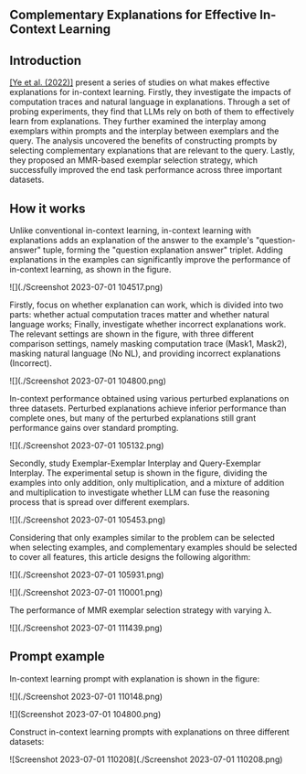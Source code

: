 ## Complementary Explanations for Effective In-Context Learning



## Introduction

[\[Ye et al. (2022)\]](https://arxiv.org/abs/2211.13892) present a series of studies on what makes effective explanations for in-context learning. Firstly, they investigate the impacts of computation traces and natural language in explanations. Through a set of probing experiments, they find that LLMs rely on both of them to effectively learn from explanations. They further examined the interplay among exemplars within prompts and the interplay between exemplars and the query. The analysis uncovered the benefits of constructing prompts by selecting complementary explanations that are relevant to the query. Lastly, they proposed an MMR-based exemplar selection strategy, which successfully improved the end task performance across three important datasets.

## How it works

Unlike conventional in-context learning, in-context learning with explanations adds an explanation of the answer to the example's "question-answer" tuple, forming the "question explanation answer" triplet. Adding explanations in the examples can significantly improve the performance of in-context learning, as shown in the figure.

![](./Screenshot 2023-07-01 104517.png)

Firstly, focus on whether explanation can work, which is divided into two parts:   whether actual computation traces matter and whether natural language works; Finally, investigate whether incorrect explanations work. The relevant settings are shown in the figure, with three different comparison settings, namely masking  computation trace (Mask1, Mask2), masking natural language (No NL), and providing incorrect explanations (Incorrect).

![](./Screenshot 2023-07-01 104800.png)

In-context performance obtained using various perturbed explanations on three datasets. Perturbed explanations achieve inferior performance than complete ones, but many of the perturbed explanations still grant performance gains over standard prompting.

![](./Screenshot 2023-07-01 105132.png)

Secondly, study Exemplar-Exemplar Interplay and  Query-Exemplar Interplay. The experimental setup is shown in the figure, dividing the examples into only addition, only multiplication, and a mixture of addition and multiplication to investigate whether LLM can fuse the reasoning process that is spread over different exemplars.

![](./Screenshot 2023-07-01 105453.png)

Considering that only examples similar to the problem can be selected when selecting examples, and complementary examples should be selected to cover all features, this article designs the following algorithm:

![](./Screenshot 2023-07-01 105931.png)

![](./Screenshot 2023-07-01 110001.png)

The performance of MMR exemplar selection strategy with varying λ.

![](./Screenshot 2023-07-01 111439.png)

## Prompt example

In-context learning prompt with explanation is shown in the figure:

![](./Screenshot 2023-07-01 110148.png)

![](Screenshot 2023-07-01 104800.png)

Construct in-context learning prompts with explanations on three different datasets:

![Screenshot 2023-07-01 110208](./Screenshot 2023-07-01 110208.png)